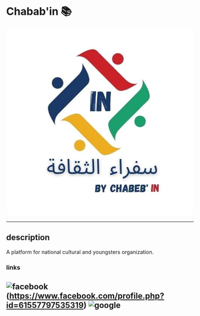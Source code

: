 # Chabab'in 📚
<p align="center">
  <img src="/chababin.jpeg" alt="alt text">
</p>


---
## description 
A platform for national cultural and youngsters organization.
### links
![facebook](https://img.shields.io/badge/facebook-000000?style=for-the-badge&logo=facebook&logoColor=white)(https://www.facebook.com/profile.php?id=61557797535319)
![google](https://img.shields.io/badge/google-google?style=for-the-badge&logo=google&logoColor=white)
---
